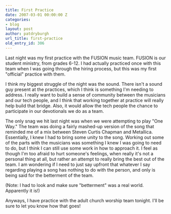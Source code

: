 ```yaml
---
title: First Practice
date: 2007-03-01 00:00:00 Z
categories:
- blog
layout: post
author: patdryburgh
url_title: first-practice
old_entry_id: 306
---
```


Last night was my first practice with the FUSION music team. FUSION is our student ministry, from grades 6-12. I had actually practiced once with this team when I was going through the hiring process, but this was my first "official" practice with them.

I think my biggest struggle of the night was the sound. There isn't a sound guy present at the practices, which I think is something I'm needing to address. I really want to build a sense of community between the musicians and our tech people, and I think that working together at practice will really help build that bridge. Also, it would allow the tech people the chance to participate in our devotionals we do as a team.

The only snag we hit last night was when we were attempting to play "One Way." The team was doing a fairly mashed-up version of the song that reminded me of a mix between Steven Curtis Chapman and Metallica. Essentially, I knew I had to bring some unity to the song. Working out some of the parts with the musicians was something I knew I was going to need to do, but I think I can still use some work in how to approach it. I feel as though I'm too afraid to hurt someone's feelings, when really it's not a personal thing at all, but rather an attempt to really bring the best out of the team. I am wondering if I need to just say upfront that whatever I say regarding playing a song has nothing to do with the person, and only is being said for the betterment of the team.

(Note: I had to look and make sure "betterment" was a real world. Apparently it is!)

Anyways, I have practice with the adult church worship team tonight. I'll be sure to let you know how that goes!
